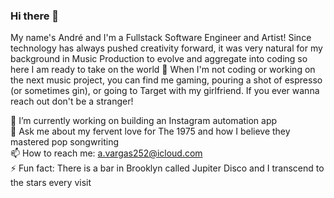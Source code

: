 ### Hi there 👋

My name's André and I'm a Fullstack Software Engineer and Artist! Since technology has always pushed creativity forward, it was very natural for my background in Music Production to evolve and aggregate into coding so here I am ready to take on the world 😤 When I'm not coding or working on the next music project, you can find me gaming, pouring a shot of espresso (or sometimes gin), or going to Target with my girlfriend. If you ever wanna reach out don't be a stranger!

🔭 I’m currently working on building an Instagram automation app<br>
💬 Ask me about my fervent love for The 1975 and how I believe they mastered pop songwriting<br>
📫 How to reach me: a.vargas252@icloud.com<br>
⚡ Fun fact: There is a bar in Brooklyn called Jupiter Disco and I transcend to the stars every visit

<!--
**losttherexo/losttherexo** is a ✨ _special_ ✨ repository because its `README.md` (this file) appears on your GitHub profile.

Here are some ideas to get you started:

- 🔭 I’m currently working on ...
- 🌱 I’m currently learning ...
- 👯 I’m looking to collaborate on ...
- 🤔 I’m looking for help with ...
- 💬 Ask me about ...
- 📫 How to reach me: ...
- 😄 Pronouns: ...
- ⚡ Fun fact: ...
-->
